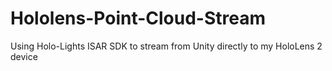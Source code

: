 # Hololens-Point-Cloud-Stream
Using Holo-Lights ISAR SDK to stream from Unity directly to my HoloLens 2 device
